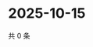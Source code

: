 # 2025-10-15

共 0 条

<!-- BEGIN ZHIHUVIDEO -->
<!-- 最后更新时间 Wed Oct 15 2025 10:22:15 GMT+0800 (China Standard Time) -->

<!-- END ZHIHUVIDEO -->
